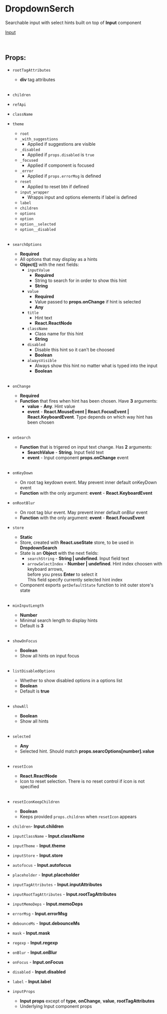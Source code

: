 # DropdownSerch

Searchable input with select hints built on top of **Input** component<br />

[Input](https://github.com/CyberCookie/siegel/tree/master/client_core/ui/Input)

<br />

## Props:

- `rootTagAttributes`
    - **div** tag attributes<br /><br />

- `children`

- `refApi`

- `className`

- `theme`
    - `root`
    - `_with_suggestions`
        - Applied if suggestions are visible
    - `_disabled`
        - Applied if `props.disabled` is `true`
    - `_focused`
        - Applied if component is focused
    - `_error`
        - Applied if `props.errorMsg` is defined
    - `reset`
        - Applied to reset btn if defined
    - `input_wrapper`
        - Wrapps input and options elements if label is defined
    - `label`
    - `children`
    - `options`
    - `option`
    - `option__selected`
    - `option__disabled`<br /><br />

- `searchOptions`
    - **Required**
    - All options that may display as a hints
    - **Object[]** with the next fields:
        - `inputValue`
            - **Required**
            - String to search for in order to show this hint
            - **String**
        - `value`
            - **Required**
            - Value passed to **props.onChange** if hint is selected
            - **Any**
        - `title`
            - Hint text
            - **React.ReactNode**
        - `className`
            - Class name for this hint
            - **String**
        - `disabled`
            - Disable this hint so it can't be choosed
            - **Boolean**
        - `alwaysVisible`
            - Always show this hint no matter what is typed into the input
            - **Boolean**<br /><br />

- `onChange`
    - **Required**
    - **Function** that fires when hint has been chosen. Have **3** arguments:
        - **value** - **Any**. Hint value
        - **event** - **React.MouseEvent | React.FocusEvent | React.KeyboardEvent**. Type depends on which way hint has been chosen<br /><br />

- `onSearch`
    - **Function** that is trigered on input text change. Has **2** arguments:
        - **SearchValue** - **String**. Input field text
        - **event** - Input component **props.onChange** event<br /><br />

- `onKeyDown`
    - On root tag keydown event. May prevent inner default onKeyDown event
    - **Function** with the only argument: **event** - **React.KeyboardEvent**

- `onRootBlur`
    - On root tag blur event. May prevent inner default onBlur event
    - **Function** with the only argument: **event** - **React.FocusEvent**

- `store`
    - **Static**
    - Store, created with **React.useState** store, to be used in **DropdownSearch**
    - State is an **Object** with the next fields:
        - `searchString` - **String | undefined**. Input field text
        - `arrowSelectIndex` - **Number | undefined**. Hint index choosen with keyboard arrows,<br />
        before you press __Enter__ to select it<br />
        This field specify currently selected hint index
    - Component exports `getDefaultState` function to init outer store's state<br /><br />

- `minInputLength`
    - **Number**
    - Minimal search length to display hints
    - Default is **3**<br /><br />

- `showOnFocus`
    - **Boolean**
    - Show all hints on input focus<br /><br />

- `listDisabledOptions`
    - Whether to show disabled options in a options list
    - **Boolean**
    - Default is **true**<br /><br />

- `showAll`
    - **Boolean**
    - Show all hints<br /><br />

- `selected`
    - **Any**
    - Selected hint. Should match **props.searcOptions[number].value**<br /><br />

- `resetIcon`
    - **React.ReactNode**
    - Icon to reset selection. There is no reset control if icon is not specified<br /><br />

- `resetIconKeepChildren`
    - **Boolean**
    - Keeps provided `props.children` when `resetIcon` appears

- `children`- **Input.children**

- `inputClassName` - **Input.className**

- `inputTheme` - **Input.theme**

- `inputStore` - **Input.store**

- `autofocus` - **Input.autofocus**

- `placeholder` - **Input.placeholder**

- `inputTagAttributes` - **Input.inputAttributes**

- `inputRootTagAttributes` - **Input.rootTagAttributes**

- `inputMemoDeps` - **Input.memoDeps**

- `errorMsg` - **Input.errorMsg**

- `debounceMs` - **Input.debounceMs**

- `mask` - **Input.mask**

- `regexp` - **Input.regexp**

- `onBlur` - **Input.onBlur**

- `onFocus` - **Input.onFocus**

- `disabled` - **Input.disabled**

- `label` - **Input.label**

- `inputProps`
    - **Input props** except of **type**, **onChange**, **value**, **rootTagAttributes**
    - Underlying Input component props